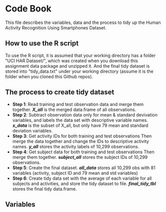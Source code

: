# Code Book
This file describes the variables, data and the process to tidy up the Human Activity Recognition Using Smartphones Dataset.

## How to use the R script
 To use the R script, it is assumed that your working directory has a folder "UCI HAR Dataset/", which was created when you download
 this assignment data package and unzipped it. And the final tidy dataset is stored into "tidy_data.txt" under your working directory
 (assume it is the folder when you cloned this Github repos).
## The process to create tidy dataset
 * __Step 1__: Read training and test observation data and merge them together. **_X_all_** is the merged data.frame of all observations.
 * __Step 2__: Subtract observation data only for mean & standard devivation variables, and labels the data set with descriptive 
 variable names. **_x_data_** is the subset of X_all, but only have 79 mean and standard deviation variables.
 * __Step 3__: Get activity IDs for both training and test observations Then merge the data together and change the IDs to descriptive
 activity names. **_y_all_** stores the activity labels of 10,299 observations.
 * __Step 4__: Get subject data for both training and test observations Then merge them together. **_subject_all_** stores the subject IDs of 10,299 observations.
 * __Step 5__: Create the final dataset. **_all_data_** stores all 10,299 obs with 81 variables (activity, subject ID and 79 mean and std variables)
 * __Step 6__: Create tidy data set with the average of each variable for all subjects and activities, and store the tidy dataset to file. **_final_tidy_tbl_** stores the final tidy data.frame.
## Variables
